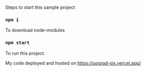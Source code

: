 Steps to start this sample project

### `npm i`

To download node-modules

### `npm start`

To run this project.


My code deployed and hosted on  https://upgrad-six.vercel.app/
